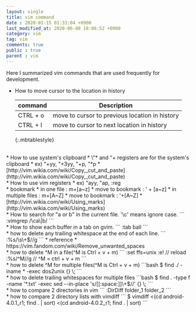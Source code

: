 ```yaml
---
layout: single
title: vim command
date : 2020-01-15 01:33:04 +0900
last_modified_at: 2020-06-08 18:06:52 +0900
category: vim
tag: vim
comments: true
public : true
parent : vim
---
```


Here I summarized vim commands that are used frequently for development.
* How to move cursor to the location in history

    | command | Description |
    | ------- | ----------- |
    | CTRL + o | move to cursor to previous location in history |
    | CTRL + I | move to cursor to next location in history |
    {:.mbtablestyle}

<br />
* How to use system's clipboard
  * \"* and "+ registers are for the system's clipboard
      * ex) "+yy, "+3yy, "+p, "*p
  * [http://vim.wikia.com/wiki/Copy,_cut_and_paste](http://vim.wikia.com/wiki/Copy,_cut_and_paste)

<br />
* How to use vim registers
  * ex) "ayy, "ap, :reg

<br />
* bookmark
  * in one file : m+[a~z]
  * move to bookmark : '  + [a~z]
  * in multiple files : m+[A~Z]
  * move to bookmark : '+[A~Z]
  *  [http://vim.wikia.com/wiki/Using_marks](http://vim.wikia.com/wiki/Using_marks)

<br />
* How to search for "a or b" in the current file. '\c' means ignore case.
```
   :vimgrep /\ca\|b/ <CTRL-R><SHIFT-%>
```

<br />
* How to show each buffer in a tab on gvim.
```
   :tab ball
```

<br />
* how to delete any trailing whitespace at the end of each line.
```
  :%s/\s\+$//g
```
  * reference
    * https://vim.fandom.com/wiki/Remove_unwanted_spaces

<br />
* how to delete ^M in a file(^M is Ctrl + v + m)
```
   :set ffs=unix
   :e!                   // reload
   :%s/^M//g             // ^M = ctrl + v + m
```

<br />
* how to delete ^M for multiple files(^M is Ctrl + v + m)
 ```bash
    $ find ./ -iname * -exec dos2unix {} \;
 ```

<br />
* how to delete trailing whitespaces for multiple files
 ```bash
    $ find . -type f -name '*.txt' -exec sed --in-place 's/[[:space:]]\+$//' {} \;
 ```

<br />
* how to compare 2 directories in vim
```
   :DirDiff folder_1 folder_2
```

<br />
* how to compare 2 directory lists with vimdiff
```
   $ vimdiff <(cd android-4.0.1_r1; find . | sort) <(cd android-4.0.2_r1; find . | sort)
```

